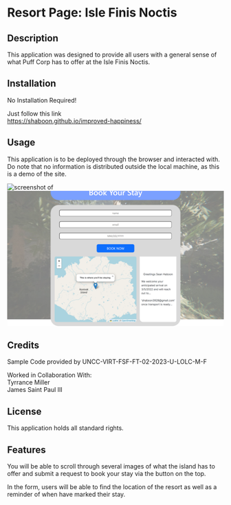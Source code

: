 # Resort Page: Isle Finis Noctis

## Description

This application was designed to provide all users with a general sense of what Puff Corp has to offer at the Isle Finis Noctis.

## Installation

No Installation Required!

Just follow this link\
https://shaboon.github.io/improved-happiness/

## Usage

This application is to be deployed through the browser and interacted with.
Do note that no information is distributed outside the local machine, as this is a demo of the site.

![screenshot of](assets/images/sitescreenshot.png)
![screenshot of](assets/images/formscreenshot.png)

## Credits

Sample Code provided by UNCC-VIRT-FSF-FT-02-2023-U-LOLC-M-F

Worked in Collaboration With:\
Tyrrance Miller\
James Saint Paul III

## License

This application holds all standard rights.

## Features

You will be able to scroll through several images of what the island has to offer and submit a request to book your stay via the button on the top.

In the form, users will be able to find the location of the resort as well as a reminder of when have marked their stay.
